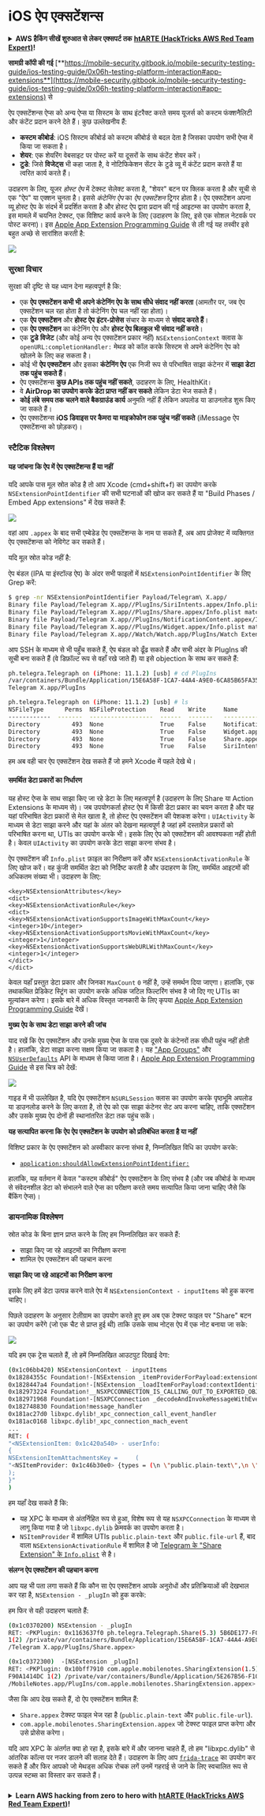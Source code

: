 # iOS ऐप एक्सटेंशन्स

<details>

<summary><strong>AWS हैकिंग सीखें शुरुआत से लेकर एक्सपर्ट तक</strong> <a href="https://training.hacktricks.xyz/courses/arte"><strong>htARTE (HackTricks AWS Red Team Expert)</strong></a><strong>!</strong></summary>

HackTricks का समर्थन करने के अन्य तरीके:

* यदि आप चाहते हैं कि आपकी **कंपनी का विज्ञापन HackTricks में दिखाई दे** या **HackTricks को PDF में डाउनलोड करें**, तो [**सब्सक्रिप्शन प्लान्स**](https://github.com/sponsors/carlospolop) देखें!
* [**आधिकारिक PEASS & HackTricks स्वैग**](https://peass.creator-spring.com) प्राप्त करें
* [**The PEASS Family**](https://opensea.io/collection/the-peass-family) की खोज करें, हमारा एक्सक्लूसिव [**NFTs**](https://opensea.io/collection/the-peass-family) संग्रह
* 💬 [**Discord group**](https://discord.gg/hRep4RUj7f) में **शामिल हों** या [**telegram group**](https://t.me/peass) में या **Twitter** पर 🐦 [**@carlospolopm**](https://twitter.com/carlospolopm) को **फॉलो करें**.
* **HackTricks** के [**github repos**](https://github.com/carlospolop/hacktricks) और [**HackTricks Cloud**](https://github.com/carlospolop/hacktricks-cloud) में PRs सबमिट करके अपनी हैकिंग ट्रिक्स शेयर करें।

</details>

**सामग्री कॉपी की गई** [**https://mobile-security.gitbook.io/mobile-security-testing-guide/ios-testing-guide/0x06h-testing-platform-interaction#app-extensions**](https://mobile-security.gitbook.io/mobile-security-testing-guide/ios-testing-guide/0x06h-testing-platform-interaction#app-extensions) से

ऐप एक्सटेंशन्स ऐप्स को अन्य ऐप्स या सिस्टम के साथ इंटरैक्ट करते समय यूजर्स को कस्टम फंक्शनैलिटी और कंटेंट प्रदान करने देते हैं। कुछ उल्लेखनीय हैं:

* **कस्टम कीबोर्ड**: iOS सिस्टम कीबोर्ड को कस्टम कीबोर्ड से बदल देता है जिसका उपयोग सभी ऐप्स में किया जा सकता है।
* **शेयर**: एक शेयरिंग वेबसाइट पर पोस्ट करें या दूसरों के साथ कंटेंट शेयर करें।
* **टुडे**: जिसे **विजेट्स** भी कहा जाता है, वे नोटिफिकेशन सेंटर के टुडे व्यू में कंटेंट प्रदान करते हैं या त्वरित कार्य करते हैं।

उदाहरण के लिए, यूजर _होस्ट ऐप_ में टेक्स्ट सेलेक्ट करता है, "शेयर" बटन पर क्लिक करता है और सूची से एक "ऐप" या एक्शन चुनता है। इससे _कंटेनिंग ऐप_ का _ऐप एक्सटेंशन_ ट्रिगर होता है। ऐप एक्सटेंशन अपना व्यू होस्ट ऐप के संदर्भ में प्रदर्शित करता है और होस्ट ऐप द्वारा प्रदान की गई आइटम्स का उपयोग करता है, इस मामले में चयनित टेक्स्ट, एक विशिष्ट कार्य करने के लिए (उदाहरण के लिए, इसे एक सोशल नेटवर्क पर पोस्ट करना)। इस [Apple App Extension Programming Guide](https://developer.apple.com/library/archive/documentation/General/Conceptual/ExtensibilityPG/ExtensionOverview.html#//apple_ref/doc/uid/TP40014214-CH2-SW13) से ली गई यह तस्वीर इसे बहुत अच्छे से सारांशित करती है:

![](https://gblobscdn.gitbook.com/assets%2F-LH00RC4WVf3-6Ou4e0l%2F-Lf1APQHyCHdAvoJSvc_%2F-Lf1AQx9khfTwUwYuMti%2Fapp_extensions_communication.png?alt=media)

### **सुरक्षा विचार**

सुरक्षा की दृष्टि से यह ध्यान देना महत्वपूर्ण है कि:

* एक **ऐप एक्सटेंशन कभी भी अपने कंटेनिंग ऐप के साथ सीधे संवाद नहीं करता** (आमतौर पर, जब ऐप एक्सटेंशन चल रहा होता है तो कंटेनिंग ऐप चल नहीं रहा होता)।
* एक **ऐप एक्सटेंशन** और **होस्ट ऐप** **इंटर-प्रोसेस** संचार के माध्यम से **संवाद करते हैं**।
* एक **ऐप एक्सटेंशन** का कंटेनिंग ऐप और **होस्ट ऐप बिलकुल भी संवाद नहीं करते**।
* एक **टुडे** **विजेट** (और कोई अन्य ऐप एक्सटेंशन प्रकार नहीं) `NSExtensionContext` क्लास के `openURL:completionHandler:` मेथड को कॉल करके सिस्टम से अपने कंटेनिंग ऐप को खोलने के लिए कह सकता है।
* कोई भी **ऐप एक्सटेंशन** और इसका **कंटेनिंग ऐप** एक निजी रूप से परिभाषित साझा कंटेनर में **साझा डेटा तक पहुंच सकते हैं**।
* ऐप एक्सटेंशन्स **कुछ APIs तक पहुंच नहीं सकते**, उदाहरण के लिए, HealthKit।
* वे **AirDrop का उपयोग करके डेटा प्राप्त नहीं कर सकते** लेकिन डेटा भेज सकते हैं।
* **कोई लंबे समय तक चलने वाले बैकग्राउंड कार्य** अनुमति नहीं हैं लेकिन अपलोड या डाउनलोड शुरू किए जा सकते हैं।
* ऐप एक्सटेंशन्स **iOS डिवाइस पर कैमरा या माइक्रोफोन तक पहुंच नहीं सकते** (iMessage ऐप एक्सटेंशन्स को छोड़कर)।

### स्टैटिक विश्लेषण

#### **यह जांचना कि ऐप में ऐप एक्सटेंशन्स हैं या नहीं**

यदि आपके पास मूल स्रोत कोड है तो आप Xcode (cmd+shift+f) का उपयोग करके `NSExtensionPointIdentifier` की सभी घटनाओं की खोज कर सकते हैं या "Build Phases / Embed App extensions" में देख सकते हैं:

![](<../../.gitbook/assets/image (496).png>)

वहां आप `.appex` के बाद सभी एम्बेडेड ऐप एक्सटेंशन्स के नाम पा सकते हैं, अब आप प्रोजेक्ट में व्यक्तिगत ऐप एक्सटेंशन्स को नेविगेट कर सकते हैं।

यदि मूल स्रोत कोड नहीं है:

ऐप बंडल (IPA या इंस्टॉल्ड ऐप) के अंदर सभी फाइलों में `NSExtensionPointIdentifier` के लिए Grep करें:
```bash
$ grep -nr NSExtensionPointIdentifier Payload/Telegram\ X.app/
Binary file Payload/Telegram X.app//PlugIns/SiriIntents.appex/Info.plist matches
Binary file Payload/Telegram X.app//PlugIns/Share.appex/Info.plist matches
Binary file Payload/Telegram X.app//PlugIns/NotificationContent.appex/Info.plist matches
Binary file Payload/Telegram X.app//PlugIns/Widget.appex/Info.plist matches
Binary file Payload/Telegram X.app//Watch/Watch.app/PlugIns/Watch Extension.appex/Info.plist matches
```
आप SSH के माध्यम से भी पहुँच सकते हैं, ऐप बंडल को ढूँढ सकते हैं और सभी अंदर के PlugIns की सूची बना सकते हैं (वे डिफ़ॉल्ट रूप से वहाँ रखे जाते हैं) या इसे objection के साथ कर सकते हैं:
```bash
ph.telegra.Telegraph on (iPhone: 11.1.2) [usb] # cd PlugIns
/var/containers/Bundle/Application/15E6A58F-1CA7-44A4-A9E0-6CA85B65FA35/
Telegram X.app/PlugIns

ph.telegra.Telegraph on (iPhone: 11.1.2) [usb] # ls
NSFileType      Perms  NSFileProtection    Read    Write     Name
------------  -------  ------------------  ------  -------   -------------------------
Directory         493  None                True    False     NotificationContent.appex
Directory         493  None                True    False     Widget.appex
Directory         493  None                True    False     Share.appex
Directory         493  None                True    False     SiriIntents.appex
```
हम अब वही चार ऐप एक्सटेंशन देख सकते हैं जो हमने Xcode में पहले देखे थे।

#### **समर्थित डेटा प्रकारों का निर्धारण**

यह होस्ट ऐप्स के साथ साझा किए जा रहे डेटा के लिए महत्वपूर्ण है (उदाहरण के लिए Share या Action Extensions के माध्यम से)। जब उपयोगकर्ता होस्ट ऐप में किसी डेटा प्रकार का चयन करता है और यह यहां परिभाषित डेटा प्रकारों से मेल खाता है, तो होस्ट ऐप एक्सटेंशन की पेशकश करेगा। `UIActivity` के माध्यम से डेटा साझा करने और यहां के अंतर को देखना महत्वपूर्ण है जहां हमें दस्तावेज़ प्रकारों को परिभाषित करना था, UTIs का उपयोग करके भी। इसके लिए ऐप को एक्सटेंशन की आवश्यकता नहीं होती है। केवल `UIActivity` का उपयोग करके डेटा साझा करना संभव है।

ऐप एक्सटेंशन की `Info.plist` फ़ाइल का निरीक्षण करें और `NSExtensionActivationRule` के लिए खोज करें। वह कुंजी समर्थित डेटा को निर्दिष्ट करती है और उदाहरण के लिए, समर्थित आइटमों की अधिकतम संख्या भी। उदाहरण के लिए:
```markup
<key>NSExtensionAttributes</key>
<dict>
<key>NSExtensionActivationRule</key>
<dict>
<key>NSExtensionActivationSupportsImageWithMaxCount</key>
<integer>10</integer>
<key>NSExtensionActivationSupportsMovieWithMaxCount</key>
<integer>1</integer>
<key>NSExtensionActivationSupportsWebURLWithMaxCount</key>
<integer>1</integer>
</dict>
</dict>
```
केवल यहाँ प्रस्तुत डेटा प्रकार और जिनका `MaxCount` `0` नहीं है, उन्हें समर्थन दिया जाएगा। हालांकि, एक तथाकथित प्रेडिकेट स्ट्रिंग का उपयोग करके अधिक जटिल फिल्टरिंग संभव है जो दिए गए UTIs का मूल्यांकन करेगा। इसके बारे में अधिक विस्तृत जानकारी के लिए कृपया [Apple App Extension Programming Guide](https://developer.apple.com/library/archive/documentation/General/Conceptual/ExtensibilityPG/ExtensionScenarios.html#//apple_ref/doc/uid/TP40014214-CH21-SW8) देखें।

**मुख्य ऐप के साथ डेटा साझा करने की जांच**

याद रखें कि ऐप एक्सटेंशन और उनके मुख्य ऐप्स के पास एक दूसरे के कंटेनरों तक सीधी पहुंच नहीं होती है। हालांकि, डेटा साझा करना सक्षम किया जा सकता है। यह ["App Groups"](https://developer.apple.com/library/archive/documentation/Miscellaneous/Reference/EntitlementKeyReference/Chapters/EnablingAppSandbox.html#//apple_ref/doc/uid/TP40011195-CH4-SW19) और [`NSUserDefaults`](https://developer.apple.com/documentation/foundation/nsuserdefaults) API के माध्यम से किया जाता है। [Apple App Extension Programming Guide](https://developer.apple.com/library/archive/documentation/General/Conceptual/ExtensibilityPG/ExtensionScenarios.html#//apple_ref/doc/uid/TP40014214-CH21-SW11) से इस चित्र को देखें:

![](../../mobile-apps-pentesting/ios-pentesting/broken-reference)

गाइड में भी उल्लेखित है, यदि ऐप एक्सटेंशन `NSURLSession` क्लास का उपयोग करके पृष्ठभूमि अपलोड या डाउनलोड करने के लिए करता है, तो ऐप को एक साझा कंटेनर सेट अप करना चाहिए, ताकि एक्सटेंशन और उसके मुख्य ऐप दोनों ही स्थानांतरित डेटा तक पहुंच सकें।

**यह सत्यापित करना कि ऐप ऐप एक्सटेंशन के उपयोग को प्रतिबंधित करता है या नहीं**

विशिष्ट प्रकार के ऐप एक्सटेंशन को अस्वीकार करना संभव है, निम्नलिखित विधि का उपयोग करके:

* [`application:shouldAllowExtensionPointIdentifier:`](https://developer.apple.com/documentation/uikit/uiapplicationdelegate/1623122-application?language=objc)

हालांकि, यह वर्तमान में केवल "कस्टम कीबोर्ड" ऐप एक्सटेंशन के लिए संभव है (और जब कीबोर्ड के माध्यम से संवेदनशील डेटा को संभालने वाले ऐप्स का परीक्षण करते समय सत्यापित किया जाना चाहिए जैसे कि बैंकिंग ऐप्स)।

### डायनामिक विश्लेषण

स्रोत कोड के बिना ज्ञान प्राप्त करने के लिए हम निम्नलिखित कर सकते हैं:

* साझा किए जा रहे आइटमों का निरीक्षण करना
* शामिल ऐप एक्सटेंशन की पहचान करना

**साझा किए जा रहे आइटमों का निरीक्षण करना**

इसके लिए हमें डेटा उत्पन्न करने वाले ऐप में `NSExtensionContext - inputItems` को हुक करना चाहिए।

पिछले उदाहरण के अनुसार टेलीग्राम का उपयोग करते हुए हम अब एक टेक्स्ट फाइल पर "Share" बटन का उपयोग करेंगे (जो एक चैट से प्राप्त हुई थी) ताकि उसके साथ नोट्स ऐप में एक नोट बनाया जा सके:

![](<../../.gitbook/assets/image (497).png>)

यदि हम एक ट्रेस चलाते हैं, तो हमें निम्नलिखित आउटपुट दिखाई देगा:
```bash
(0x1c06bb420) NSExtensionContext - inputItems
0x18284355c Foundation!-[NSExtension _itemProviderForPayload:extensionContext:]
0x1828447a4 Foundation!-[NSExtension _loadItemForPayload:contextIdentifier:completionHandler:]
0x182973224 Foundation!__NSXPCCONNECTION_IS_CALLING_OUT_TO_EXPORTED_OBJECT_S3__
0x182971968 Foundation!-[NSXPCConnection _decodeAndInvokeMessageWithEvent:flags:]
0x182748830 Foundation!message_handler
0x181ac27d0 libxpc.dylib!_xpc_connection_call_event_handler
0x181ac0168 libxpc.dylib!_xpc_connection_mach_event
...
RET: (
"<NSExtensionItem: 0x1c420a540> - userInfo:
{
NSExtensionItemAttachmentsKey =     (
"<NSItemProvider: 0x1c46b30e0> {types = (\n \"public.plain-text\",\n \"public.file-url\"\n)}"
);
}"
)
```
हम यहाँ देख सकते हैं कि:

* यह XPC के माध्यम से अंतर्निहित रूप से हुआ, विशेष रूप से यह `NSXPCConnection` के माध्यम से लागू किया गया है जो `libxpc.dylib` फ्रेमवर्क का उपयोग करता है।
* `NSItemProvider` में शामिल UTIs `public.plain-text` और `public.file-url` हैं, बाद वाला `NSExtensionActivationRule` में शामिल है जो [Telegram के "Share Extension" के `Info.plist`](https://github.com/TelegramMessenger/Telegram-iOS/blob/master/Telegram/Share/Info.plist) से है।

**संलग्न ऐप एक्सटेंशन की पहचान करना**

आप यह भी पता लगा सकते हैं कि कौन सा ऐप एक्सटेंशन आपके अनुरोधों और प्रतिक्रियाओं की देखभाल कर रहा है, `NSExtension - _plugIn` को हुक करके:

हम फिर से वही उदाहरण चलाते हैं:
```bash
(0x1c0370200) NSExtension - _plugIn
RET: <PKPlugin: 0x1163637f0 ph.telegra.Telegraph.Share(5.3) 5B6DE177-F09B-47DA-90CD-34D73121C785
1(2) /private/var/containers/Bundle/Application/15E6A58F-1CA7-44A4-A9E0-6CA85B65FA35
/Telegram X.app/PlugIns/Share.appex>

(0x1c0372300)  -[NSExtension _plugIn]
RET: <PKPlugin: 0x10bff7910 com.apple.mobilenotes.SharingExtension(1.5) 73E4F137-5184-4459-A70A-83
F90A1414DC 1(2) /private/var/containers/Bundle/Application/5E267B56-F104-41D0-835B-F1DAB9AE076D
/MobileNotes.app/PlugIns/com.apple.mobilenotes.SharingExtension.appex>
```
जैसा कि आप देख सकते हैं, दो ऐप एक्सटेंशन शामिल हैं:

* `Share.appex` टेक्स्ट फाइल भेज रहा है (`public.plain-text` और `public.file-url`).
* `com.apple.mobilenotes.SharingExtension.appex` जो टेक्स्ट फाइल प्राप्त करेगा और उसे प्रोसेस करेगा।

यदि आप XPC के अंतर्गत क्या हो रहा है, इसके बारे में और जानना चाहते हैं, तो हम "libxpc.dylib" से आंतरिक कॉल्स पर नजर डालने की सलाह देते हैं। उदाहरण के लिए आप [`frida-trace`](https://www.frida.re/docs/frida-trace/) का उपयोग कर सकते हैं और फिर आपको जो मेथड्स अधिक रोचक लगें उनमें गहराई से जाने के लिए स्वचालित रूप से उत्पन्न स्टब्स का विस्तार कर सकते हैं।

###

<details>

<summary><strong>Learn AWS hacking from zero to hero with</strong> <a href="https://training.hacktricks.xyz/courses/arte"><strong>htARTE (HackTricks AWS Red Team Expert)</strong></a><strong>!</strong></summary>

HackTricks का समर्थन करने के अन्य तरीके:

* यदि आप चाहते हैं कि आपकी **कंपनी का विज्ञापन HackTricks में दिखाई दे** या **HackTricks को PDF में डाउनलोड करें**, तो [**SUBSCRIPTION PLANS**](https://github.com/sponsors/carlospolop) देखें!
* [**official PEASS & HackTricks swag**](https://peass.creator-spring.com) प्राप्त करें।
* [**The PEASS Family**](https://opensea.io/collection/the-peass-family) की खोज करें, हमारा विशेष [**NFTs**](https://opensea.io/collection/the-peass-family) संग्रह।
* 💬 [**Discord group**](https://discord.gg/hRep4RUj7f) या [**telegram group**](https://t.me/peass) में **शामिल हों** या **Twitter** पर मुझे 🐦 [**@carlospolopm**](https://twitter.com/carlospolopm) **का पालन करें**।
* **HackTricks** के [**github repos**](https://github.com/carlospolop/hacktricks) और [**HackTricks Cloud**](https://github.com/carlospolop/hacktricks-cloud) में PRs सबमिट करके अपनी हैकिंग ट्रिक्स साझा करें।

</details>
